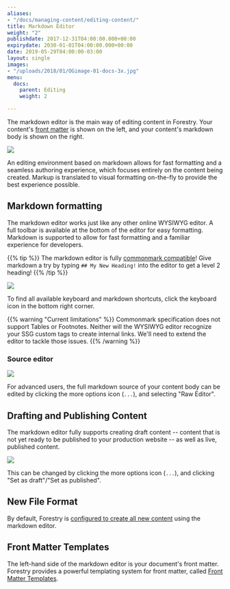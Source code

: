 ```yaml
---
aliases:
- "/docs/managing-content/editing-content/"
title: Markdown Editor
weight: "2"
publishdate: 2017-12-31T04:00:00.000+00:00
expirydate: 2030-01-01T04:00:00.000+00:00
date: 2019-05-29T04:00:00-03:00
layout: single
images:
- "/uploads/2018/01/OGimage-01-docs-3x.jpg"
menu:
  docs:
    parent: Editing
    weight: 2

---
```

The markdown editor is the main way of editing content in Forestry. Your content's [front matter](/docs/settings/front-matter-templates/) is shown on the left, and your content's markdown body is shown on the right.

![](/uploads/2018/01/14.png)

An editing environment based on markdown allows for fast formatting and a seamless authoring experience, which focuses entirely on the content being created. Markup is translated to visual formatting on-the-fly to provide the best experience possible.

## Markdown formatting

The markdown editor works just like any other online WYSIWYG editor. A full toolbar is available at the bottom of the editor for easy formatting. Markdown is supported to allow for fast formatting and a familiar experience for developers.

{{% tip %}}
The markdown editor is fully [commonmark compatible](https://commonmark.org/help/)! Give markdown a try by typing `## My New Heading!` into the editor to get a level 2 heading!
{{% /tip %}}

![](/uploads/2018/01/14-markdown-formatting.png)

To find all available keyboard and markdown shortcuts, click the keyboard icon in the bottom right corner.

{{% warning "Current limitations" %}}
Commonmark specification does not support Tables or Footnotes. Neither will the WYSIWYG editor recognize your SSG custom tags to create internal links. We'll need to extend the editor to tackle those issues.
{{% /warning %}}


### Source editor

![](/uploads/2018/01/18.png)

For advanced users, the full markdown source of your content body can be edited by clicking the more options icon (`...`), and selecting "Raw Editor".

## Drafting and Publishing Content

The markdown editor fully supports creating draft content -- content that is not yet ready to be published to your production website -- as well as live, published content.

![](/uploads/2018/01/14-settings-button.png)

This can be changed by clicking the more options icon (`...`), and clicking "Set as draft"/"Set as published".

## New File Format

By default, Forestry is [configured to create all new content](/docs/settings/#new-file-format) using the markdown editor.

## Front Matter Templates

The left-hand side of the markdown editor is your document's front matter. Forestry provides a powerful templating system for front matter, called [Front Matter Templates](/docs/front-matter-templates/).
